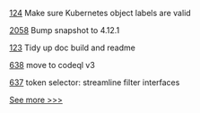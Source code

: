 
[124](https://github.com/hyperledger-labs/fabric-builder-k8s/pull/124) Make sure Kubernetes object labels are valid

[2058](https://github.com/hyperledger/web3j/pull/2058) Bump snapshot to 4.12.1

[123](https://github.com/hyperledger-labs/fabric-builder-k8s/pull/123) Tidy up doc build and readme

[638](https://github.com/hyperledger-labs/fabric-token-sdk/pull/638) move to codeql v3

[637](https://github.com/hyperledger-labs/fabric-token-sdk/pull/637) token selector: streamline filter interfaces


[See more >>>](https://start-here.hyperledger.org/pull-requests)

